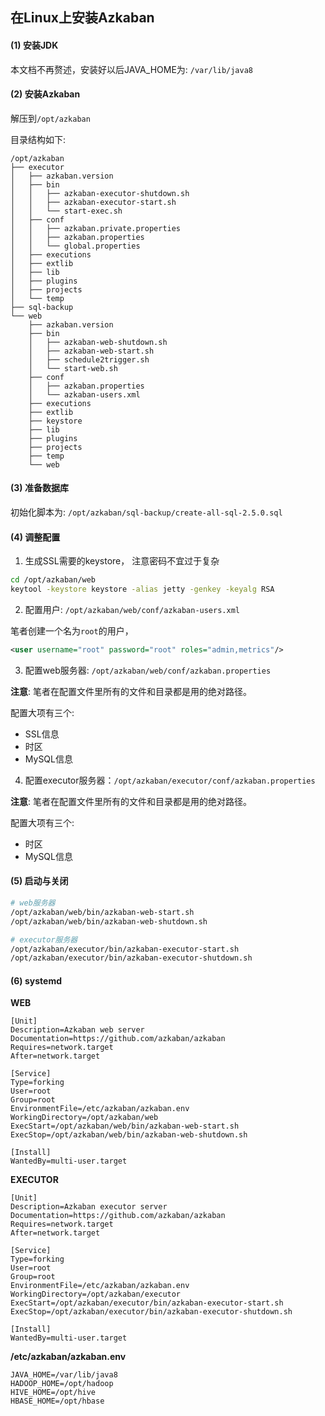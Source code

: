 ## 在Linux上安装Azkaban

#### (1) 安装JDK

本文档不再赘述，安装好以后JAVA_HOME为: `/var/lib/java8`

#### (2) 安装Azkaban

解压到`/opt/azkaban`

目录结构如下:

```text
/opt/azkaban
├── executor
│   ├── azkaban.version
│   ├── bin
│   │   ├── azkaban-executor-shutdown.sh
│   │   ├── azkaban-executor-start.sh
│   │   └── start-exec.sh
│   ├── conf
│   │   ├── azkaban.private.properties
│   │   ├── azkaban.properties
│   │   └── global.properties
│   ├── executions
│   ├── extlib
│   ├── lib
│   ├── plugins
│   ├── projects
│   └── temp
├── sql-backup
└── web
    ├── azkaban.version
    ├── bin
    │   ├── azkaban-web-shutdown.sh
    │   ├── azkaban-web-start.sh
    │   ├── schedule2trigger.sh
    │   └── start-web.sh
    ├── conf
    │   ├── azkaban.properties
    │   └── azkaban-users.xml
    ├── executions
    ├── extlib
    ├── keystore
    ├── lib
    ├── plugins
    ├── projects
    ├── temp
    └── web
```

#### (3) 准备数据库

初始化脚本为: `/opt/azkaban/sql-backup/create-all-sql-2.5.0.sql`

#### (4) 调整配置

1) 生成SSL需要的keystore， 注意密码不宜过于复杂

```bash
cd /opt/azkaban/web
keytool -keystore keystore -alias jetty -genkey -keyalg RSA
```

2) 配置用户: `/opt/azkaban/web/conf/azkaban-users.xml`

笔者创建一个名为`root`的用户，

```xml
<user username="root" password="root" roles="admin,metrics"/>
```

3) 配置web服务器: `/opt/azkaban/web/conf/azkaban.properties`

**注意**: 笔者在配置文件里所有的文件和目录都是用的绝对路径。

配置大项有三个:

* SSL信息
* 时区
* MySQL信息

4) 配置executor服务器：`/opt/azkaban/executor/conf/azkaban.properties`

**注意**: 笔者在配置文件里所有的文件和目录都是用的绝对路径。

配置大项有三个:

* 时区
* MySQL信息

#### (5) 启动与关闭

```bash
# web服务器
/opt/azkaban/web/bin/azkaban-web-start.sh
/opt/azkaban/web/bin/azkaban-web-shutdown.sh

# executor服务器
/opt/azkaban/executor/bin/azkaban-executor-start.sh
/opt/azkaban/executor/bin/azkaban-executor-shutdown.sh
```

#### (6) systemd

**WEB**

```service
[Unit]
Description=Azkaban web server
Documentation=https://github.com/azkaban/azkaban
Requires=network.target
After=network.target

[Service]
Type=forking
User=root
Group=root
EnvironmentFile=/etc/azkaban/azkaban.env
WorkingDirectory=/opt/azkaban/web
ExecStart=/opt/azkaban/web/bin/azkaban-web-start.sh
ExecStop=/opt/azkaban/web/bin/azkaban-web-shutdown.sh

[Install]
WantedBy=multi-user.target
```

**EXECUTOR**

```service
[Unit]
Description=Azkaban executor server
Documentation=https://github.com/azkaban/azkaban
Requires=network.target
After=network.target

[Service]
Type=forking
User=root
Group=root
EnvironmentFile=/etc/azkaban/azkaban.env
WorkingDirectory=/opt/azkaban/executor
ExecStart=/opt/azkaban/executor/bin/azkaban-executor-start.sh
ExecStop=/opt/azkaban/executor/bin/azkaban-executor-shutdown.sh

[Install]
WantedBy=multi-user.target
```

**/etc/azkaban/azkaban.env**

```text
JAVA_HOME=/var/lib/java8
HADOOP_HOME=/opt/hadoop
HIVE_HOME=/opt/hive
HBASE_HOME=/opt/hbase
```
